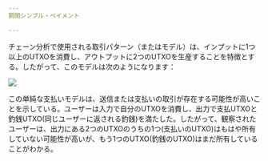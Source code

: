 ```yaml
---
期間シンプル・ペイメント

---
```

チェーン分析で使用される取引パターン（またはモデル）は、インプットに1つ以上のUTXOを消費し、アウトプットに2つのUTXOを生産することを特徴とする。したがって、このモデルは次のようになります：

![](../../dictionnaire/assets/5.webp)

この単純な支払いモデルは、送信または支払いの取引が存在する可能性が高いことを示している。ユーザーは入力で自分のUTXOを消費し、出力で支払UTXOと釣銭UTXO(同じユーザーに返される釣銭)を満たした。したがって、観察されたユーザーは、出力にある2つのUTXOのうちの1つ(支払いのUTXO)はもはや所有していない可能性が高いが、もう1つのUTXO(釣銭のUTXO)はまだ所有していることがわかる。